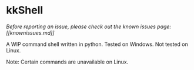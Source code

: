 # kkShell

*Before reporting an issue, please check out the known issues page: [[knownissues.md]]*

A WIP command shell written in python. Tested on Windows. Not tested on Linux.

Note: Certain commands are unavailable on Linux.
